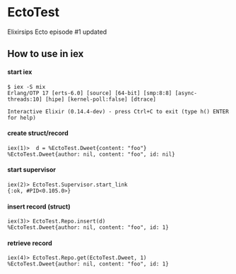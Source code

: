 EctoTest
========

Elixirsips Ecto episode #1 updated

## How to use in iex

#### start iex
    $ iex -S mix
    Erlang/OTP 17 [erts-6.0] [source] [64-bit] [smp:8:8] [async-threads:10] [hipe] [kernel-poll:false] [dtrace]

    Interactive Elixir (0.14.4-dev) - press Ctrl+C to exit (type h() ENTER for help)

#### create struct/record

    iex(1)>  d = %EctoTest.Dweet{content: "foo"}
    %EctoTest.Dweet{author: nil, content: "foo", id: nil}

#### start supervisor

    iex(2)> EctoTest.Supervisor.start_link
    {:ok, #PID<0.105.0>}

#### insert record (struct)

    iex(3)> EctoTest.Repo.insert(d)
    %EctoTest.Dweet{author: nil, content: "foo", id: 1}

#### retrieve record

    iex(4)> EctoTest.Repo.get(EctoTest.Dweet, 1)
    %EctoTest.Dweet{author: nil, content: "foo", id: 1}

